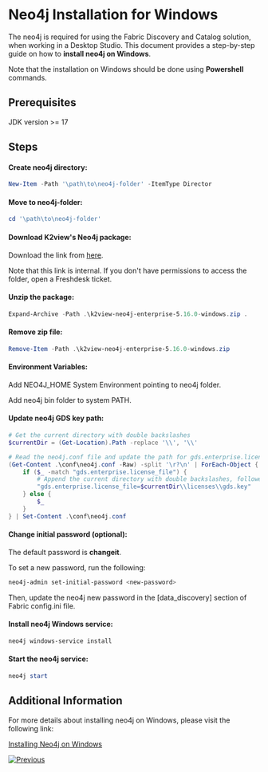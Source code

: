 <studio>

# Neo4j Installation for Windows

The neo4j is required for using the Fabric Discovery and Catalog solution, when working in a Desktop Studio. This document provides a step-by-step guide on how to **install neo4j on Windows**.

Note that the installation on Windows should be done using **Powershell** commands.

## Prerequisites
JDK version >= 17



## Steps

#### Create neo4j directory:
```powershell
New-Item -Path '\path\to\neo4j-folder' -ItemType Director
```

#### Move to neo4j-folder:
```powershell
cd '\path\to\neo4j-folder'
```

#### Download K2view's Neo4j package:

Download the link from [here](https://download.k2view.com/index.php/s/GvNzL6SGGvANtfy/download).

Note that this link is internal. If you don't have permissions to access the folder, open a Freshdesk ticket.

#### Unzip the package:
```powershell
Expand-Archive -Path .\k2view-neo4j-enterprise-5.16.0-windows.zip .
```

#### Remove zip file:
```powershell
Remove-Item -Path .\k2view-neo4j-enterprise-5.16.0-windows.zip
```

#### Environment Variables:

Add NEO4J_HOME System Environment pointing to neo4j folder.

Add neo4j bin folder to system PATH.

#### Update neo4j GDS key path:
```powershell
# Get the current directory with double backslashes 
$currentDir = (Get-Location).Path -replace '\\', '\\'

# Read the neo4j.conf file and update the path for gds.enterprise.license_file using double backslashes in path
(Get-Content .\conf\neo4j.conf -Raw) -split '\r?\n' | ForEach-Object {
    if ($_ -match "gds.enterprise.license_file") {
        # Append the current directory with double backslashes, followed by \\licenses\\gds.key
        "gds.enterprise.license_file=$currentDir\\licenses\\gds.key"
    } else {
        $_
    }
} | Set-Content .\conf\neo4j.conf
```

#### Change initial password (optional):
The default password is **changeit**. 

To set a new password, run the following:

```bash
neo4j-admin set-initial-password <new-password>
```
Then, update the neo4j new password in the [data_discovery] section of Fabric config.ini file.

#### Install neo4j Windows service:
```powershell
neo4j windows-service install
```

#### Start the neo4j service:
```powershell
neo4j start
```



## Additional Information

For more details about installing neo4j on Windows, please visit the following link:

[Installing Neo4j on Windows](https://neo4j.com/docs/operations-manual/current/installation/windows/)





[![Previous](/articles/images/Previous.png)](99_catalog_setup_guide.md)



</studio>
